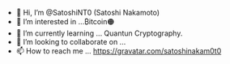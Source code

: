- 👋 Hi, I’m @SatoshiNT0 (Satoshi Nakamoto)
- 👀 I’m interested in ...₿itcoin🟠
- 🌱 I’m currently learning ... Quantun Cryptography.
- 💞️ I’m looking to collaborate on ...
- 📫 How to reach me ... https://gravatar.com/satoshinakam0t0

<!---
SatoshiNT0/SatoshiNT0 is a ✨ special ✨ repository because its `README.md` (this file) appears on your GitHub profile.
You can click the Preview link to take a look at your changes.
--->
